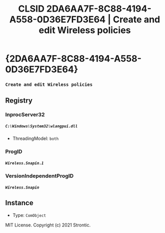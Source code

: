 ﻿---
title: "CLSID 2DA6AA7F-8C88-4194-A558-0D36E7FD3E64 | Create and edit Wireless policies"
excerpt: What is COM-Object CLSID 2DA6AA7F-8C88-4194-A558-0D36E7FD3E64?
---

# {2DA6AA7F-8C88-4194-A558-0D36E7FD3E64}

### `Create and edit Wireless policies`

## Registry


### InprocServer32

##### `C:\Windows\System32\wlangpui.dll`
* ThreadingModel: `both`

### ProgID

##### `Wireless.Snapin.1`

### VersionIndependentProgID

##### `Wireless.Snapin`

## Instance

* Type: `ComObject`

MIT License. Copyright (c) 2021 Strontic.


